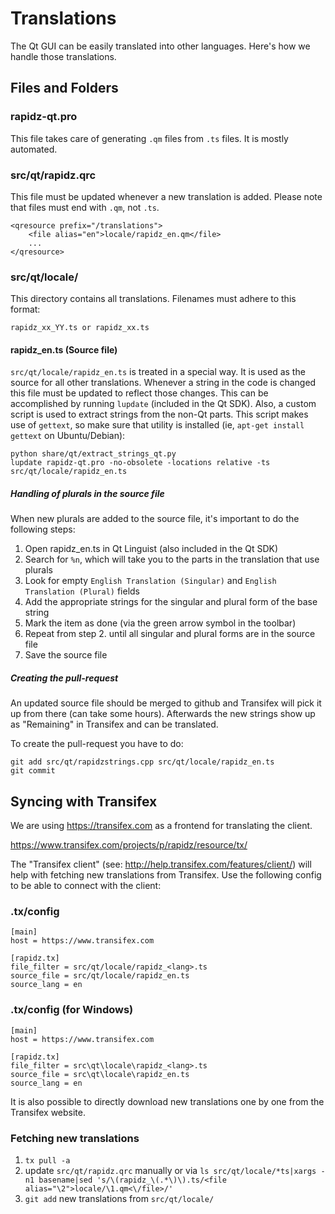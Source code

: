 Translations
============

The Qt GUI can be easily translated into other languages. Here's how we
handle those translations.

Files and Folders
-----------------

### rapidz-qt.pro

This file takes care of generating `.qm` files from `.ts` files. It is mostly
automated.

### src/qt/rapidz.qrc

This file must be updated whenever a new translation is added. Please note that
files must end with `.qm`, not `.ts`.

    <qresource prefix="/translations">
        <file alias="en">locale/rapidz_en.qm</file>
        ...
    </qresource>

### src/qt/locale/

This directory contains all translations. Filenames must adhere to this format:

    rapidz_xx_YY.ts or rapidz_xx.ts

#### rapidz_en.ts (Source file)

`src/qt/locale/rapidz_en.ts` is treated in a special way. It is used as the
source for all other translations. Whenever a string in the code is changed
this file must be updated to reflect those changes. This can be accomplished
by running `lupdate` (included in the Qt SDK). Also, a custom script is used
to extract strings from the non-Qt parts. This script makes use of `gettext`,
so make sure that utility is installed (ie, `apt-get install gettext` on 
Ubuntu/Debian):

    python share/qt/extract_strings_qt.py
    lupdate rapidz-qt.pro -no-obsolete -locations relative -ts src/qt/locale/rapidz_en.ts
    
##### Handling of plurals in the source file

When new plurals are added to the source file, it's important to do the following steps:

1. Open rapidz_en.ts in Qt Linguist (also included in the Qt SDK)
2. Search for `%n`, which will take you to the parts in the translation that use plurals
3. Look for empty `English Translation (Singular)` and `English Translation (Plural)` fields
4. Add the appropriate strings for the singular and plural form of the base string
5. Mark the item as done (via the green arrow symbol in the toolbar)
6. Repeat from step 2. until all singular and plural forms are in the source file
7. Save the source file

##### Creating the pull-request

An updated source file should be merged to github and Transifex will pick it
up from there (can take some hours). Afterwards the new strings show up as "Remaining"
in Transifex and can be translated.

To create the pull-request you have to do:

    git add src/qt/rapidzstrings.cpp src/qt/locale/rapidz_en.ts
    git commit

Syncing with Transifex
----------------------

We are using https://transifex.com as a frontend for translating the client.

https://www.transifex.com/projects/p/rapidz/resource/tx/

The "Transifex client" (see: http://help.transifex.com/features/client/)
will help with fetching new translations from Transifex. Use the following
config to be able to connect with the client:

### .tx/config

    [main]
    host = https://www.transifex.com

    [rapidz.tx]
    file_filter = src/qt/locale/rapidz_<lang>.ts
    source_file = src/qt/locale/rapidz_en.ts
    source_lang = en
    
### .tx/config (for Windows)

    [main]
    host = https://www.transifex.com

    [rapidz.tx]
    file_filter = src\qt\locale\rapidz_<lang>.ts
    source_file = src\qt\locale\rapidz_en.ts
    source_lang = en

It is also possible to directly download new translations one by one from the Transifex website.

### Fetching new translations

1. `tx pull -a`
2. update `src/qt/rapidz.qrc` manually or via
   `ls src/qt/locale/*ts|xargs -n1 basename|sed 's/\(rapidz_\(.*\)\).ts/<file alias="\2">locale/\1.qm<\/file>/'`
3. `git add` new translations from `src/qt/locale/`
